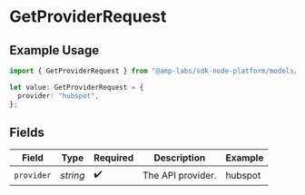 # GetProviderRequest

## Example Usage

```typescript
import { GetProviderRequest } from "@amp-labs/sdk-node-platform/models/operations";

let value: GetProviderRequest = {
  provider: "hubspot",
};
```

## Fields

| Field              | Type               | Required           | Description        | Example            |
| ------------------ | ------------------ | ------------------ | ------------------ | ------------------ |
| `provider`         | *string*           | :heavy_check_mark: | The API provider.  | hubspot            |